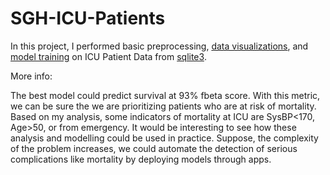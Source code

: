 # SGH-ICU-Patients

In this project, I performed basic preprocessing, [data visualizations](https://github.com/chingfhen/SGH-ICU-Patients/blob/main/Visualizations.ipynb), and [model training](https://github.com/chingfhen/SGH-ICU-Patients/blob/main/Model%20Training.ipynb) on ICU Patient Data from [sqlite3](https://github.com/chingfhen/SGH-ICU-Patients/blob/main/sqlite%20database%20processing.ipynb). 

More info:

The best model could predict survival at 93% fbeta score. With this metric, we can be sure the we are prioritizing patients who are at risk of mortality. Based on my analysis, some indicators of mortality at ICU are SysBP<170, Age>50, or from emergency. It would be interesting to see how these analysis and modelling could be used in practice. Suppose, the complexity of the problem increases, we could automate the detection of serious complications like mortality by deploying models through apps.
